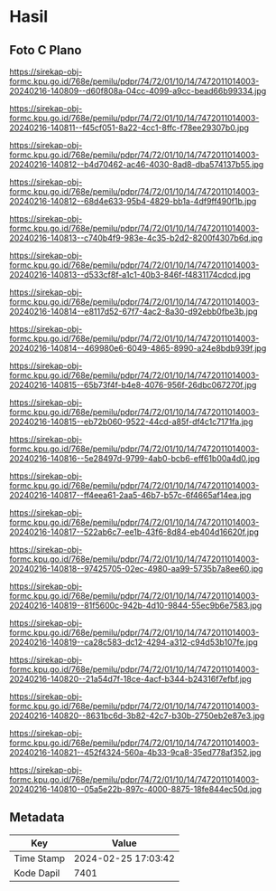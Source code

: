 # Hasil

## Foto C Plano

https://sirekap-obj-formc.kpu.go.id/768e/pemilu/pdpr/74/72/01/10/14/7472011014003-20240216-140809--d60f808a-04cc-4099-a9cc-bead66b99334.jpg

https://sirekap-obj-formc.kpu.go.id/768e/pemilu/pdpr/74/72/01/10/14/7472011014003-20240216-140811--f45cf051-8a22-4cc1-8ffc-f78ee29307b0.jpg

https://sirekap-obj-formc.kpu.go.id/768e/pemilu/pdpr/74/72/01/10/14/7472011014003-20240216-140812--b4d70462-ac46-4030-8ad8-dba574137b55.jpg

https://sirekap-obj-formc.kpu.go.id/768e/pemilu/pdpr/74/72/01/10/14/7472011014003-20240216-140812--68d4e633-95b4-4829-bb1a-4df9ff490f1b.jpg

https://sirekap-obj-formc.kpu.go.id/768e/pemilu/pdpr/74/72/01/10/14/7472011014003-20240216-140813--c740b4f9-983e-4c35-b2d2-8200f4307b6d.jpg

https://sirekap-obj-formc.kpu.go.id/768e/pemilu/pdpr/74/72/01/10/14/7472011014003-20240216-140813--d533cf8f-a1c1-40b3-846f-f4831174cdcd.jpg

https://sirekap-obj-formc.kpu.go.id/768e/pemilu/pdpr/74/72/01/10/14/7472011014003-20240216-140814--e8117d52-67f7-4ac2-8a30-d92ebb0fbe3b.jpg

https://sirekap-obj-formc.kpu.go.id/768e/pemilu/pdpr/74/72/01/10/14/7472011014003-20240216-140814--469980e6-6049-4865-8990-a24e8bdb939f.jpg

https://sirekap-obj-formc.kpu.go.id/768e/pemilu/pdpr/74/72/01/10/14/7472011014003-20240216-140815--65b73f4f-b4e8-4076-956f-26dbc067270f.jpg

https://sirekap-obj-formc.kpu.go.id/768e/pemilu/pdpr/74/72/01/10/14/7472011014003-20240216-140815--eb72b060-9522-44cd-a85f-df4c1c7171fa.jpg

https://sirekap-obj-formc.kpu.go.id/768e/pemilu/pdpr/74/72/01/10/14/7472011014003-20240216-140816--5e28497d-9799-4ab0-bcb6-eff61b00a4d0.jpg

https://sirekap-obj-formc.kpu.go.id/768e/pemilu/pdpr/74/72/01/10/14/7472011014003-20240216-140817--ff4eea61-2aa5-46b7-b57c-6f4665af14ea.jpg

https://sirekap-obj-formc.kpu.go.id/768e/pemilu/pdpr/74/72/01/10/14/7472011014003-20240216-140817--522ab6c7-ee1b-43f6-8d84-eb404d16620f.jpg

https://sirekap-obj-formc.kpu.go.id/768e/pemilu/pdpr/74/72/01/10/14/7472011014003-20240216-140818--97425705-02ec-4980-aa99-5735b7a8ee60.jpg

https://sirekap-obj-formc.kpu.go.id/768e/pemilu/pdpr/74/72/01/10/14/7472011014003-20240216-140819--81f5600c-942b-4d10-9844-55ec9b6e7583.jpg

https://sirekap-obj-formc.kpu.go.id/768e/pemilu/pdpr/74/72/01/10/14/7472011014003-20240216-140819--ca28c583-dc12-4294-a312-c94d53b107fe.jpg

https://sirekap-obj-formc.kpu.go.id/768e/pemilu/pdpr/74/72/01/10/14/7472011014003-20240216-140820--21a54d7f-18ce-4acf-b344-b24316f7efbf.jpg

https://sirekap-obj-formc.kpu.go.id/768e/pemilu/pdpr/74/72/01/10/14/7472011014003-20240216-140820--8631bc6d-3b82-42c7-b30b-2750eb2e87e3.jpg

https://sirekap-obj-formc.kpu.go.id/768e/pemilu/pdpr/74/72/01/10/14/7472011014003-20240216-140821--452f4324-560a-4b33-9ca8-35ed778af352.jpg

https://sirekap-obj-formc.kpu.go.id/768e/pemilu/pdpr/74/72/01/10/14/7472011014003-20240216-140810--05a5e22b-897c-4000-8875-18fe844ec50d.jpg


## Metadata

| Key        | Value               |
| ---------- | ------------------- |
| Time Stamp | 2024-02-25 17:03:42 |
| Kode Dapil | 7401                |



